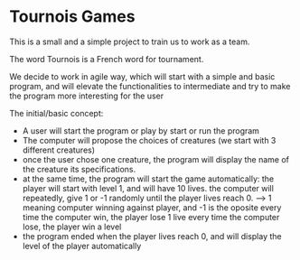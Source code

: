 # Tournois Games

This is a small and a simple project to train us to work as a team.

The word Tournois is a French word for tournament.

We decide to work in agile way, which will start with a simple and basic program, and will elevate the functionalities to intermediate and try to make the program more interesting for the user

The initial/basic concept:
- A user will start the program or play by start or run the program
- The computer will propose the choices of creatures (we start with 3 different creatures)
- once the user chose one creature, the program will display the name of the creature its specifications. 
- at the same time, the program will start the game automatically:
the player will start with level 1, and will have 10 lives.
the computer will repeatedly, give 1 or -1 randomly until the player lives reach 0. --> 1 meaning computer winning against player, and -1 is the oposite
every time the computer win, the player lose 1 live
every time the computer lose, the player win a level
- the program ended when the player lives reach 0, and will display the level of the player automatically
                       
